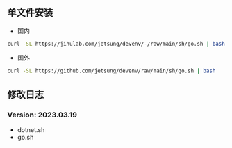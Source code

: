 #

## 单文件安装

- 国内

```bash
curl -SL https://jihulab.com/jetsung/devenv/-/raw/main/sh/go.sh | bash
```

- 国外

```bash
curl -SL https://github.com/jetsung/devenv/raw/main/sh/go.sh | bash
```

## 修改日志

### Version: 2023.03.19

- dotnet.sh
- go.sh
